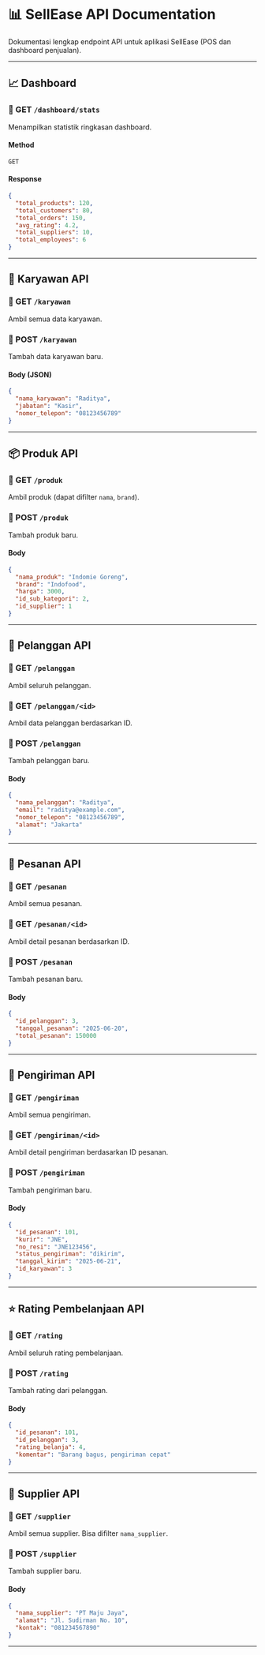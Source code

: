 # 📊 SellEase API Documentation

Dokumentasi lengkap endpoint API untuk aplikasi SellEase (POS dan dashboard penjualan).

---

## 📈 Dashboard

### 🔹 GET `/dashboard/stats`

Menampilkan statistik ringkasan dashboard.

#### Method

`GET`

#### Response

```json
{
  "total_products": 120,
  "total_customers": 80,
  "total_orders": 150,
  "avg_rating": 4.2,
  "total_suppliers": 10,
  "total_employees": 6
}
```

---

## 👥 Karyawan API

### 🔹 GET `/karyawan`

Ambil semua data karyawan.

### 🔹 POST `/karyawan`

Tambah data karyawan baru.

#### Body (JSON)

```json
{
  "nama_karyawan": "Raditya",
  "jabatan": "Kasir",
  "nomor_telepon": "08123456789"
}
```

---

## 📦 Produk API

### 🔹 GET `/produk`

Ambil produk (dapat difilter `nama`, `brand`).

### 🔹 POST `/produk`

Tambah produk baru.

#### Body

```json
{
  "nama_produk": "Indomie Goreng",
  "brand": "Indofood",
  "harga": 3000,
  "id_sub_kategori": 2,
  "id_supplier": 1
}
```

---

## 🙋 Pelanggan API

### 🔹 GET `/pelanggan`

Ambil seluruh pelanggan.

### 🔹 GET `/pelanggan/<id>`

Ambil data pelanggan berdasarkan ID.

### 🔹 POST `/pelanggan`

Tambah pelanggan baru.

#### Body

```json
{
  "nama_pelanggan": "Raditya",
  "email": "raditya@example.com",
  "nomor_telepon": "08123456789",
  "alamat": "Jakarta"
}
```

---

## 🧾 Pesanan API

### 🔹 GET `/pesanan`

Ambil semua pesanan.

### 🔹 GET `/pesanan/<id>`

Ambil detail pesanan berdasarkan ID.

### 🔹 POST `/pesanan`

Tambah pesanan baru.

#### Body

```json
{
  "id_pelanggan": 3,
  "tanggal_pesanan": "2025-06-20",
  "total_pesanan": 150000
}
```

---

## 🚚 Pengiriman API

### 🔹 GET `/pengiriman`

Ambil semua pengiriman.

### 🔹 GET `/pengiriman/<id>`

Ambil detail pengiriman berdasarkan ID pesanan.

### 🔹 POST `/pengiriman`

Tambah pengiriman baru.

#### Body

```json
{
  "id_pesanan": 101,
  "kurir": "JNE",
  "no_resi": "JNE123456",
  "status_pengiriman": "dikirim",
  "tanggal_kirim": "2025-06-21",
  "id_karyawan": 3
}
```

---

## ⭐ Rating Pembelanjaan API

### 🔹 GET `/rating`

Ambil seluruh rating pembelanjaan.

### 🔹 POST `/rating`

Tambah rating dari pelanggan.

#### Body

```json
{
  "id_pesanan": 101,
  "id_pelanggan": 3,
  "rating_belanja": 4,
  "komentar": "Barang bagus, pengiriman cepat"
}
```

---

## 🏢 Supplier API

### 🔹 GET `/supplier`

Ambil semua supplier. Bisa difilter `nama_supplier`.

### 🔹 POST `/supplier`

Tambah supplier baru.

#### Body

```json
{
  "nama_supplier": "PT Maju Jaya",
  "alamat": "Jl. Sudirman No. 10",
  "kontak": "081234567890"
}
```

---

